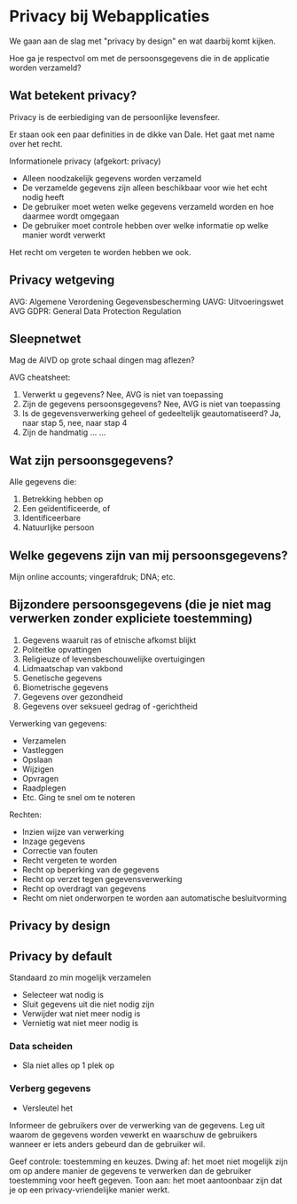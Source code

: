 # Privacy bij Webapplicaties

We gaan aan de slag met "privacy by design" en wat daarbij komt kijken.

Hoe ga je respectvol om met de persoonsgegevens die in de applicatie worden verzameld?

## Wat betekent privacy?
Privacy is de eerbiediging van de persoonlijke levensfeer.

Er staan ook een paar definities in de dikke van Dale. Het gaat met name over het recht.

Informationele privacy (afgekort: privacy)
- Alleen noodzakelijk gegevens worden verzameld
- De verzamelde gegevens zijn alleen beschikbaar voor wie het echt nodig heeft
- De gebruiker moet weten welke gegevens verzameld worden en hoe daarmee wordt omgegaan
- De gebruiker moet controle hebben over welke informatie op welke manier wordt verwerkt

Het recht om vergeten te worden hebben we ook.

## Privacy wetgeving
 AVG: Algemene Verordening Gegevensbescherming
UAVG: Uitvoeringswet AVG
GDPR: General Data Protection Regulation

## Sleepnetwet
Mag de AIVD op grote schaal dingen mag aflezen?

AVG cheatsheet:
1. Verwerkt u gegevens? Nee, AVG is niet van toepassing
2. Zijn de gegevens persoonsgegevens? Nee, AVG is niet van toepassing
3. Is de gegevensverwerking geheel of gedeeltelijk geautomatiseerd? Ja, naar stap 5, nee, naar stap 4
4. Zijn de handmatig ...
...

## Wat zijn persoonsgegevens?
Alle gegevens die:
1) Betrekking hebben op
2) Een geïdentificeerde, of
3) Identificeerbare
4) Natuurlijke persoon

## Welke gegevens zijn van mij persoonsgegevens?
Mijn online accounts; vingerafdruk; DNA; etc.

## Bijzondere persoonsgegevens (die je niet mag verwerken zonder expliciete toestemming)
1) Gegevens waaruit ras of etnische afkomst blijkt
2) Politeitke opvattingen
3) Religieuze of levensbeschouwelijke overtuigingen
4) Lidmaatschap van vakbond
5) Genetische gegevens
6) Biometrische gegevens
7) Gegevens over gezondheid
8) Gegevens over seksueel gedrag of -gerichtheid

Verwerking van gegevens:
- Verzamelen
- Vastleggen
- Opslaan
- Wijzigen
- Opvragen
- Raadplegen
- Etc. Ging te snel om te noteren

Rechten:
- Inzien wijze van verwerking
- Inzage gegevens
- Correctie van fouten
- Recht vergeten te worden
- Recht op beperking van de gegevens
- Recht op verzet tegen gegevensverwerking
- Recht op overdragt van gegevens
- Recht om niet onderworpen te worden aan automatische besluitvorming

## Privacy by design

## Privacy by default
Standaard zo min mogelijk verzamelen
- Selecteer wat nodig is
- Sluit gegevens uit die niet nodig zijn
- Verwijder wat niet meer nodig is
- Vernietig wat niet meer nodig is

### Data scheiden
- Sla niet alles op 1 plek op

### Verberg gegevens
- Versleutel het

Informeer de gebruikers over de verwerking van de gegevens. Leg uit waarom de gegevens worden vewerkt en waarschuw de gebruikers wanneer er iets anders gebeurd dan de gebruiker wil.

Geef controle: toestemming en keuzes.
Dwing af: het moet niet mogelijk zijn om op andere manier de gegevens te verwerken dan de gebruiker toestemming voor heeft gegeven.
Toon aan: het moet aantoonbaar zijn dat je op een privacy-vriendelijke manier werkt.